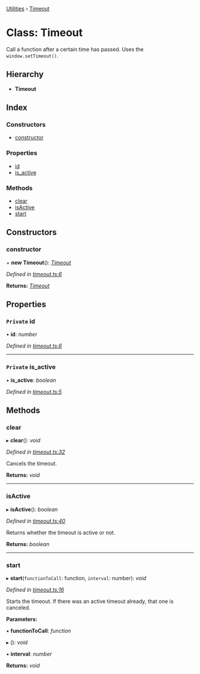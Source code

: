 [Utilities](../README.md) › [Timeout](timeout.md)

# Class: Timeout

Call a function after a certain time has passed. Uses the `window.setTimeout()`.

## Hierarchy

* **Timeout**

## Index

### Constructors

* [constructor](timeout.md#constructor)

### Properties

* [id](timeout.md#private-id)
* [is_active](timeout.md#private-is_active)

### Methods

* [clear](timeout.md#clear)
* [isActive](timeout.md#isactive)
* [start](timeout.md#start)

## Constructors

###  constructor

\+ **new Timeout**(): *[Timeout](timeout.md)*

*Defined in [timeout.ts:6](https://github.com/noobiept/utilities/blob/2dab2f8/source/timeout.ts#L6)*

**Returns:** *[Timeout](timeout.md)*

## Properties

### `Private` id

• **id**: *number*

*Defined in [timeout.ts:6](https://github.com/noobiept/utilities/blob/2dab2f8/source/timeout.ts#L6)*

___

### `Private` is_active

• **is_active**: *boolean*

*Defined in [timeout.ts:5](https://github.com/noobiept/utilities/blob/2dab2f8/source/timeout.ts#L5)*

## Methods

###  clear

▸ **clear**(): *void*

*Defined in [timeout.ts:32](https://github.com/noobiept/utilities/blob/2dab2f8/source/timeout.ts#L32)*

Cancels the timeout.

**Returns:** *void*

___

###  isActive

▸ **isActive**(): *boolean*

*Defined in [timeout.ts:40](https://github.com/noobiept/utilities/blob/2dab2f8/source/timeout.ts#L40)*

Returns whether the timeout is active or not.

**Returns:** *boolean*

___

###  start

▸ **start**(`functionToCall`: function, `interval`: number): *void*

*Defined in [timeout.ts:16](https://github.com/noobiept/utilities/blob/2dab2f8/source/timeout.ts#L16)*

Starts the timeout. If there was an active timeout already, that one is canceled.

**Parameters:**

▪ **functionToCall**: *function*

▸ (): *void*

▪ **interval**: *number*

**Returns:** *void*
